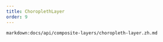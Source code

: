 ```yaml
---
title: ChoroplethLayer
order: 9
---
```


`markdown:docs/api/composite-layers/choropleth-layer.zh.md`
